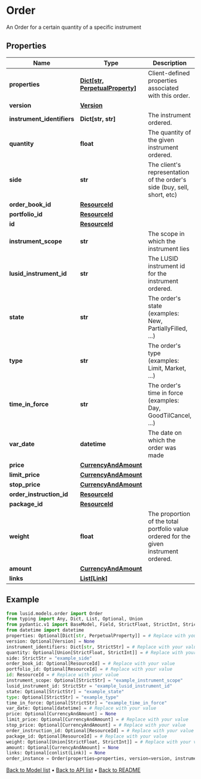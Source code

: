 # Order

An Order for a certain quantity of a specific instrument
## Properties
Name | Type | Description | Notes
------------ | ------------- | ------------- | -------------
**properties** | [**Dict[str, PerpetualProperty]**](PerpetualProperty.md) | Client-defined properties associated with this order. | [optional] 
**version** | [**Version**](Version.md) |  | [optional] 
**instrument_identifiers** | **Dict[str, str]** | The instrument ordered. | 
**quantity** | **float** | The quantity of the given instrument ordered. | [optional] 
**side** | **str** | The client&#39;s representation of the order&#39;s side (buy, sell, short, etc) | 
**order_book_id** | [**ResourceId**](ResourceId.md) |  | [optional] 
**portfolio_id** | [**ResourceId**](ResourceId.md) |  | [optional] 
**id** | [**ResourceId**](ResourceId.md) |  | 
**instrument_scope** | **str** | The scope in which the instrument lies | [optional] 
**lusid_instrument_id** | **str** | The LUSID instrument id for the instrument ordered. | 
**state** | **str** | The order&#39;s state (examples: New, PartiallyFilled, ...) | [optional] 
**type** | **str** | The order&#39;s type (examples: Limit, Market, ...) | [optional] 
**time_in_force** | **str** | The order&#39;s time in force (examples: Day, GoodTilCancel, ...) | [optional] 
**var_date** | **datetime** | The date on which the order was made | [optional] 
**price** | [**CurrencyAndAmount**](CurrencyAndAmount.md) |  | [optional] 
**limit_price** | [**CurrencyAndAmount**](CurrencyAndAmount.md) |  | [optional] 
**stop_price** | [**CurrencyAndAmount**](CurrencyAndAmount.md) |  | [optional] 
**order_instruction_id** | [**ResourceId**](ResourceId.md) |  | [optional] 
**package_id** | [**ResourceId**](ResourceId.md) |  | [optional] 
**weight** | **float** | The proportion of the total portfolio value ordered for the given instrument ordered. | [optional] 
**amount** | [**CurrencyAndAmount**](CurrencyAndAmount.md) |  | [optional] 
**links** | [**List[Link]**](Link.md) |  | [optional] 
## Example

```python
from lusid.models.order import Order
from typing import Any, Dict, List, Optional, Union
from pydantic.v1 import BaseModel, Field, StrictFloat, StrictInt, StrictStr, conlist, constr
from datetime import datetime
properties: Optional[Dict[str, PerpetualProperty]] = # Replace with your value
version: Optional[Version] = None
instrument_identifiers: Dict[str, StrictStr] = # Replace with your value
quantity: Optional[Union[StrictFloat, StrictInt]] = # Replace with your value
side: StrictStr = "example_side"
order_book_id: Optional[ResourceId] = # Replace with your value
portfolio_id: Optional[ResourceId] = # Replace with your value
id: ResourceId = # Replace with your value
instrument_scope: Optional[StrictStr] = "example_instrument_scope"
lusid_instrument_id: StrictStr = "example_lusid_instrument_id"
state: Optional[StrictStr] = "example_state"
type: Optional[StrictStr] = "example_type"
time_in_force: Optional[StrictStr] = "example_time_in_force"
var_date: Optional[datetime] = # Replace with your value
price: Optional[CurrencyAndAmount] = None
limit_price: Optional[CurrencyAndAmount] = # Replace with your value
stop_price: Optional[CurrencyAndAmount] = # Replace with your value
order_instruction_id: Optional[ResourceId] = # Replace with your value
package_id: Optional[ResourceId] = # Replace with your value
weight: Optional[Union[StrictFloat, StrictInt]] = # Replace with your value
amount: Optional[CurrencyAndAmount] = None
links: Optional[conlist(Link)] = None
order_instance = Order(properties=properties, version=version, instrument_identifiers=instrument_identifiers, quantity=quantity, side=side, order_book_id=order_book_id, portfolio_id=portfolio_id, id=id, instrument_scope=instrument_scope, lusid_instrument_id=lusid_instrument_id, state=state, type=type, time_in_force=time_in_force, var_date=var_date, price=price, limit_price=limit_price, stop_price=stop_price, order_instruction_id=order_instruction_id, package_id=package_id, weight=weight, amount=amount, links=links)

```

[Back to Model list](../README.md#documentation-for-models) &#8226; [Back to API list](../README.md#documentation-for-api-endpoints) &#8226; [Back to README](../README.md)

